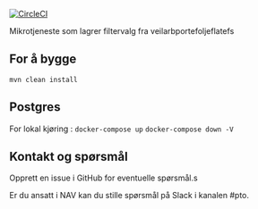 [![CircleCI](https://circleci.com/gh/navikt/veilarbfilter.svg?style=svg)](https://circleci.com/gh/navikt/veilarbfilter)

Mikrotjeneste som lagrer filtervalg fra veilarbportefoljeflatefs

## For å bygge
`mvn clean install`

## Postgres
For lokal kjøring :
`docker-compose up`
`docker-compose down -V`


## Kontakt og spørsmål
Opprett en issue i GitHub for eventuelle spørsmål.s

Er du ansatt i NAV kan du stille spørsmål på Slack i kanalen #pto.
